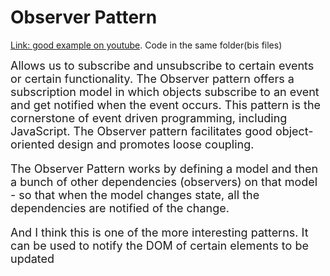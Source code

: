 <h1 > Observer Pattern</h1>

[Link: good example on youtube](https://www.youtube.com/watch?v=T-xfEbDORng). Code in the same folder(bis files)

<font size="4"> 
Allows us to subscribe and unsubscribe to certain events or certain functionality.
The Observer pattern offers a subscription model in which objects subscribe to an event and get notified when the event occurs. This pattern is the cornerstone of event driven programming, including JavaScript. The Observer pattern facilitates good object-oriented design and promotes loose coupling.<br/>

The Observer Pattern works by defining a model and then a bunch of other dependencies (observers) on that model - so that when the model changes state, all the dependencies are notified of the change.

And I think this is one of the more interesting patterns.
It can be used to notify the DOM of certain elements to be updated</font>
